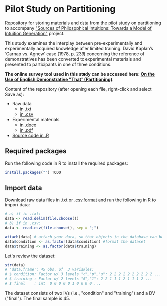 # Pilot Study on Partitioning
Repository for storing materials and data from the pilot study on partitioning to accompany ["Sources of Philosophical Intuitions: Towards a Model of Intuition Generation"](https://github.com/DominikDziedzic/IntuitionGenerationProject) project.

This study examines the interplay between pre-experimentally and experimentally acquired knowledge after limited training. David Kaplan’s ‘Carnap vs. Agnew’ case (1978, p. 239) concerning the reference of demonstratives has been converted to experimental materials and presented to participants in one of three conditions.

**The online survey tool used in this study can be accessed here: [On the Use of English Demonstrative "That" (Partitioning)](http://kognilab.pl/ls3/index.php/776326?newtest=Y&lang=en)**.

Content of the repository (after opening each file, right-click and select Save as):
- Raw data 
  - [in .txt](https://raw.githubusercontent.com/DominikDziedzic/PilotStudyPartitioning/main/data.txt) 
  - [in .csv](https://raw.githubusercontent.com/DominikDziedzic/PilotStudyPartitioning/main/data.csv)
- Experimental materials
  -  [in .docx]()
  -  [in .pdf]() 
- [Source code in .R]()


## Required packages
Run the following code in R to install the required packages:

``` r
install.packages("") TODO
```
## Import data
Download raw data files in [.txt](https://raw.githubusercontent.com/DominikDziedzic/PilotStudyPartitioning/main/data.txt) or [.csv format](https://raw.githubusercontent.com/DominikDziedzic/PilotStudyPartitioning/main/data.csv) and run the following in R to import data:

``` r
# a) if in .txt:
data <- read.delim(file.choose())
# b) if in .csv:
data <- read.csv(file.choose(), sep = ";")

attach(data) # attach your data, so that objects in the database can be accessed by simply giving their names
data$condition <- as.factor(data$condition) #format the dataset
data$training <- as.factor(data$training)
```
Let's review the dataset:

``` r
str(data)
# 'data.frame':	45 obs. of  3 variables:
# $ condition: Factor w/ 3 levels "c","p","u": 2 2 2 2 2 2 2 2 2 2 ...
# $ training : Factor w/ 2 levels "0","1": 2 2 1 1 1 2 1 1 1 2 ...
# $ final    : int  0 0 0 0 0 1 0 0 0 0 ...
```
The dataset consists of two IVs (i.e., "condition" and "training") and a DV ("final"). The final sample is 45.  
